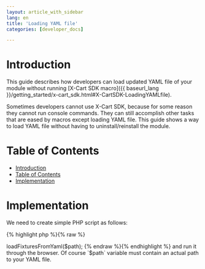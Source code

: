```yaml
---
layout: article_with_sidebar
lang: en
title: 'Loading YAML file'
categories: [developer_docs]

---
```




# Introduction

This guide describes how developers can load updated YAML file of your module without running [X-Cart SDK macro]({{ baseurl_lang }}/getting_started/x-cart_sdk.html#X-CartSDK-LoadingYAMLfile).

Sometimes developers cannot use X-Cart SDK, because for some reason they cannot run console commands. They can still accomplish other tasks that are eased by macros except loading YAML file. This guide shows a way to load YAML file without having to uninstall/reinstall the module.

# Table of Contents

*   [Introduction](#introduction)
*   [Table of Contents](#table-of-contents)
*   [Implementation](#implementation)

# Implementation

We need to create simple PHP script as follows: 

{% highlight php %}{% raw %}
<?php

require_once 'top.inc.php';

$path = 'path/to/your/yaml/file.yaml';

\XLite\Core\Database::getInstance()->loadFixturesFromYaml($path);
{% endraw %}{% endhighlight %}

and run it through the browser. Of course `$path` variable must contain an actual path to your YAML file.